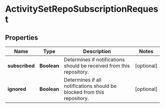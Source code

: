 

# ActivitySetRepoSubscriptionRequest


## Properties

| Name | Type | Description | Notes |
|------------ | ------------- | ------------- | -------------|
|**subscribed** | **Boolean** | Determines if notifications should be received from this repository. |  [optional] |
|**ignored** | **Boolean** | Determines if all notifications should be blocked from this repository. |  [optional] |



